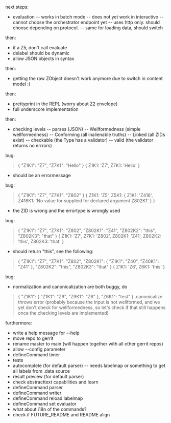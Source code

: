 next steps:
- evaluation
-- works in batch mode
-- does not yet work in interactive
-- cannot choose the orchestrator endpoint yet
-- uses http only. should choose depending on protocol.
-- same for loading data, should switch

then:
- if a Z5, don't call evaluate
- delabel should be dynamic
- allow JSON objects in syntax

then:
- getting the raw ZObject doesn't work anymore due to switch in content model :(

then:
- prettyprint in the REPL (worry about Z2 envelope)
- full underscore implementation

then:
- checking levels
-- parses (JSON)
-- Wellformedness (simple wellformedness)
-- Conforming (all inalienable truths)
-- Linked (all ZIDs exist)
-- checkable (the Type has a validator)
-- valid (the validator returns no errrors)

bug:
> { "Z1K1": "Z7", "Z7K1": "Hello" }
{ Z1K1: 'Z7', Z7K1: 'Hello' }
- should be an errormessage

bug:
> { "Z1K1": "Z7", "Z7K1": "Z802" }
{
  Z1K1: 'Z5',
  Z5K1: {
    Z1K1: 'Z416',
    Z416K1: 'No value for supplied for declared argument Z802K1'
  }
}
- the ZID is wrong and the errortype is wrongly used

bug:
> { "Z1K1": "Z7", "Z7K1": "Z802", "Z802K1": "Z41", "Z802K2": "this", "Z802K3": "that" }
{
  Z1K1: 'Z7',
  Z7K1: 'Z802',
  Z802K1: 'Z41',
  Z802K2: 'this',
  Z802K3: 'that'
}
- should return "this", see the following:

> { "Z1K1": "Z7", "Z7K1": "Z802", "Z802K1": { "Z1K1": "Z40", "Z40K1": "Z41" }, "Z802K2": "this", "Z802K3": "that" }
{ Z1K1: 'Z6', Z6K1: 'this' }

bug:
- normalization and canonicalization are both buggy, do
> { "Z1K1": { "Z1K1": "Z9", "Z9K1": "Z6" }, "Z6K1": "test" }
> .canonicalize
throws error
(probably because the input is not wellformed, and we yet don't check for
wellformedness, so let's check if that still happens once the checking levels
are implemented)

furthermore:
- write a help message for --help
- move repo to gerrit
- rename master to main (will happen together with all other gerrit repos)
- allow --config parameter
- defineCommand timer
- tests
- autocomplete (for default parser)
-- needs labelmap or something to get all labels from .data source
- result preview (for default parser)
- check abstracttext capabilities and learn
- defineCommand parser
- defineCommand writer
- defineCommand reload labelmap
- defineCommand set evaluator
- what about i18n of the commands?
- check if FUTURE_README and README align
